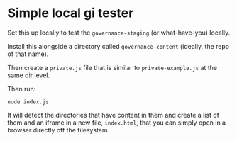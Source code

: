 # Simple local gi tester

Set this up locally to test the `governance-staging` (or what-have-you) locally.

Install this alongside a directory called `governance-content` (ideally, the repo of that name).

Then create a `private.js` file that is similar to `private-example.js` at the same dir level.

Then run:
```
node index.js
```

It will detect the directories that have content in them and create a list of them and an iframe in a new file, `index.html`, that you can simply open in a browser directly off the filesystem.
